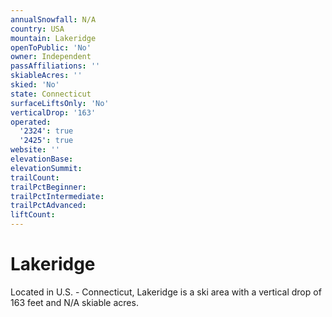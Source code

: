 ```yaml
---
annualSnowfall: N/A
country: USA
mountain: Lakeridge
openToPublic: 'No'
owner: Independent
passAffiliations: ''
skiableAcres: ''
skied: 'No'
state: Connecticut
surfaceLiftsOnly: 'No'
verticalDrop: '163'
operated:
  '2324': true
  '2425': true
website: ''
elevationBase:
elevationSummit:
trailCount:
trailPctBeginner:
trailPctIntermediate:
trailPctAdvanced:
liftCount:
---
```



# Lakeridge

Located in U.S. - Connecticut, Lakeridge is a ski area with a vertical drop of 163 feet and N/A skiable acres.
